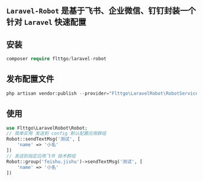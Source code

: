 ## `Laravel-Robot` 是基于飞书、企业微信、钉钉封装一个针对 `Laravel` 快速配置## 安装```phpcomposer require flttgo/laravel-robot```## 发布配置文件```phpphp artisan vendor:publish --provider="Flttgo\LaravelRobot\RobotServiceProvider"```## 使用```phpuse Flttgo\LaravelRobot\Robot;// 简单实用 发送到 config 默认配置应用群组Robot::sendTextMsg('测试', [    'name' => '小名'])// 发送到指定应用飞书 技术群组Robot::group('feishu.jishu')->sendTextMsg('测试', [    'name' => '小名'])```